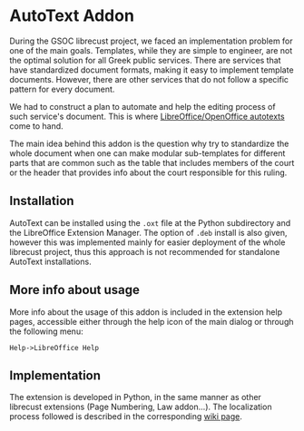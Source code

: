 # AutoText Addon
During the GSOC librecust project, we faced an implementation problem for one of the main goals. Templates, while they are simple to engineer, are not the optimal solution for all Greek public services. There are services that have standardized document formats, making it easy to implement template documents. However, there are other services that do not follow a specific pattern for every document.

We had to construct a plan to automate and help the editing process of such service's document. This is where [LibreOffice/OpenOffice autotexts](https://help.libreoffice.org/Writer/AutoText) come to hand. 

The main idea behind this addon is the question why try to standardize the whole document when one can make modular sub-templates for different parts that are common such as the table that includes members of the court or the header that provides info about the court responsible for this ruling.

## Installation
AutoText can be installed using the `.oxt` file at the Python subdirectory and the LibreOffice Extension Manager.
The option of `.deb` install is also given, however this was implemented mainly for easier deployment of the whole librecust project, thus this approach is not recommended for standalone AutoText installations.

## More info about usage
More info about the usage of this addon is included in the extension help pages, accessible either through the help icon of the main dialog or through the following menu:

`Help->LibreOffice Help`

## Implementation
The extension is developed in Python, in the same manner as other librecust extensions (Page Numbering, Law addon...). The localization process followed is described in the corresponding [wiki page](https://github.com/eellak/gsoc2018-librecust/wiki/Localization). 
